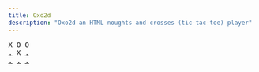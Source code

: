 ```yaml
---
title: Oxo2d 
description: "Oxo2d an HTML noughts and crosses (tic-tac-toe) player"
---
```


<pre class="oxo2d">
X O O
<a href="../28/">.</a> X <a href="../3v/">.</a>
<a href="../21/">.</a> <a href="../24/">.</a> <a href="../3r/">.</a>
</pre>
